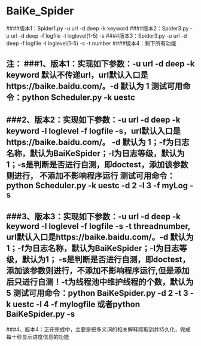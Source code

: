 # BaiKe_Spider
####版本1：Spider1.py -u url -d deep -k keyword
####版本2：Spider3.py -u url -d deep -f logfile -l loglevel(1-5)  -s
####版本3：Spider3.py -u url -d deep -f logfile -l loglevel(1-5)  -s -t number
####版本4：剩下所有功能

注：
###1、版本1：实现如下参数：-u url -d deep -k keyword 默认不传递url，url默认入口是https://baike.baidu.com/。-d 默认为 1
测试可用命令：python Scheduler.py -k uestc 
---
###2、版本2：实现如下参数：-u url -d deep -k keyword -l loglevel -f logfile -s，url默认入口是https://baike.baidu.com/。
-d 默认为 1；-f为日志名称，默认为BaiKeSpider；-l为日志等级，默认为1；-s是判断是否进行自测，即doctest，添加该参数则进行，
不添加不影响程序运行
测试可用命令：python Scheduler.py -k uestc -d 2 -l 3 -f myLog -s
---
###3、版本3：实现如下参数：-u url -d deep -k keyword -l loglevel -f logfile -s -t threadnumber,
url默认入口是https://baike.baidu.com/。-d 默认为 1；-f为日志名称，默认为BaiKeSpider；-l为日志等级，默认为1；
-s是判断是否进行自测，即doctest，添加该参数则进行，不添加不影响程序运行,但是添加后只进行自测！-t为线程池中维护线程的个数，默认为5
测试可用命令：python BaiKeSpider.py -d 2 -t 3 -k uestc -l 4 -f mylogfile 或者python BaiKeSpider.py -s
---
###4、版本4：正在完成中，主要是把多义词的相关解释爬取到并持久化，完成每十秒显示进度信息的功能